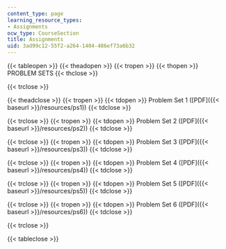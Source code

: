 ```yaml
---
content_type: page
learning_resource_types:
- Assignments
ocw_type: CourseSection
title: Assignments
uid: 3ad99c12-55f2-a264-1404-486ef73a6b32
---
```


{{< tableopen >}}
{{< theadopen >}}
{{< tropen >}}
{{< thopen >}}
PROBLEM SETS
{{< thclose >}}

{{< trclose >}}

{{< theadclose >}}
{{< tropen >}}
{{< tdopen >}}
Problem Set 1 ([PDF]({{< baseurl >}}/resources/ps1))
{{< tdclose >}}

{{< trclose >}}
{{< tropen >}}
{{< tdopen >}}
Problem Set 2 ([PDF]({{< baseurl >}}/resources/ps2))
{{< tdclose >}}

{{< trclose >}}
{{< tropen >}}
{{< tdopen >}}
Problem Set 3 ([PDF]({{< baseurl >}}/resources/ps3))
{{< tdclose >}}

{{< trclose >}}
{{< tropen >}}
{{< tdopen >}}
Problem Set 4 ([PDF]({{< baseurl >}}/resources/ps4))
{{< tdclose >}}

{{< trclose >}}
{{< tropen >}}
{{< tdopen >}}
Problem Set 5 ([PDF]({{< baseurl >}}/resources/ps5))
{{< tdclose >}}

{{< trclose >}}
{{< tropen >}}
{{< tdopen >}}
Problem Set 6 ([PDF]({{< baseurl >}}/resources/ps6))
{{< tdclose >}}

{{< trclose >}}

{{< tableclose >}}